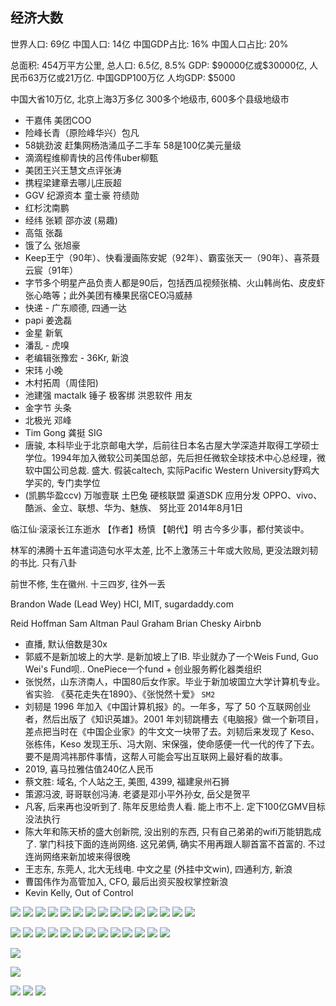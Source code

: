 ## 经济大数
世界人口:  69亿
中国人口:  14亿
中国GDP占比: 16%
中国人口占比: 20%

总面积:  454万平方公里, 
总人口:  6.5亿, 8.5%
GDP: \$90000亿或\$30000亿, 人民币63万亿或21万亿. 中国GDP100万亿
人均GDP:  $5000

中国大省10万亿, 北京上海3万多亿
300多个地级市, 600多个县级地级市

- 干嘉伟 美团COO
- 险峰长青（原险峰华兴）包凡
- 58姚劲波 赶集网杨浩涌瓜子二手车 58是100亿美元量级
- 滴滴程维柳青快的吕传伟uber柳甄
- 美团王兴王慧文点评张涛
- 携程梁建章去哪儿庄辰超
- GGV 纪源资本 童士豪 符绩勋
- 红杉沈南鹏
- 经纬 张颖 邵亦波 (易趣)
- 高瓴 张磊
- 饿了么 张旭豪
- Keep王宁（90年）、快看漫画陈安妮（92年）、霸蛮张天一（90年）、喜茶聂云宸（91年）
- 字节多个明星产品负责人都是90后，包括西瓜视频张楠、火山韩尚佑、皮皮虾张心皓等；此外美团有榛果民宿CEO冯威赫
- 快递 - 广东顺德, 四通一达
- papi 姜逸磊
- 金星 新氧
- 潘乱 - 虎嗅
- 老编辑张豫宏 - 36Kr, 新浪
- 宋玮 小晚
- 木村拓周（周佳阳)
- 池建强 mactalk 锤子 极客绑 洪恩软件 用友
- 金字节 头条
- 北极光 邓峰
- Tim Gong 龚挺 SIG
- 唐骏, 本科毕业于北京邮电大学，后前往日本名古屋大学深造并取得工学硕士学位。1994年加入微软公司美国总部，先后担任微软全球技术中心总经理，微软中国公司总裁. 盛大. 假装caltech, 实际Pacific Western University野鸡大学买的, 专门卖学位
- (凯鹏华盈ccv) 万咖壹联 土巴兔 硬核联盟 渠道SDK 应用分发 OPPO、vivo、酷派、金立、联想、华为、魅族、 努比亚 2014年8月1日

临江仙·滚滚长江东逝水 【作者】杨慎 【朝代】明 古今多少事，都付笑谈中。

林军的沸腾十五年遣词造句水平太差, 比不上激荡三十年或大败局, 更没法跟刘韧的书比. 只有八卦

前世不修, 生在徽州. 十三四岁, 往外一丢

Brandon Wade (Lead Wey) HCI, MIT, sugardaddy.com

Reid Hoffman
Sam Altman
Paul Graham
Brian Chesky Airbnb

- 直播, 默认倍数是30x
- 郭威不是新加坡上的大学. 是新加坡上了IB. 毕业就办了一个Weis Fund, Guo Wei's Fund呗.. OnePiece一个fund + 创业服务孵化器类组织
- 张悦然，山东济南人，中国80后女作家。毕业于新加坡国立大学计算机专业。省实验. 《葵花走失在1890》、《张悦然十爱》 `SM2`
- 刘韧是 1996 年加入《中国计算机报》的。一年多，写了 50 个互联网创业者，然后出版了《知识英雄》。2001 年刘韧跳槽去《电脑报》做一个新项目，差点把当时在《中国企业家》的牛文文一块带了去。刘韧后来发现了 Keso、张栋伟，Keso 发现王乐、冯大刚、宋保强，使命感便一代一代的传了下去。要不是周鸿祎那件事情，这帮人可能会写出互联网上最好看的故事。
- 2019, 喜马拉雅估值240亿人民币
- 蔡文胜: 域名, 个人站之王, 美图, 4399,   福建泉州石狮
- 策源冯波, 哥哥联创冯涛. 老婆是邓小平外孙女, 岳父是贺平
- 凡客, 后来再也没听到了. 陈年反思给贵人看. 能上市不上. 定下100亿GMV目标没法执行
- 陈大年和陈天桥的盛大创新院, 没出别的东西, 只有自己弟弟的wifi万能钥匙成了. 掌门科技下面的连尚网络. 这兄弟俩, 确实不用再跟人聊首富不首富的. 不过连尚网络来新加坡来得很晚
- 王志东, 东莞人, 北大无线电. 中文之星 (外挂中文win), 四通利方, 新浪
- 曹国伟作为高管加入, CFO, 最后出资买股权掌控新浪
- Kevin Kelly, Out of Control

![](imgs/4566C3D8-FEEC-4B05-95A3-3AB45EDA77AE.png)
![](imgs/92F626C8-8B89-426F-9801-DEA650E16CF7.png)
![](imgs/D157AAED-4D3D-4AFD-A4C9-11C47E8016AD.png)
![](imgs/8C449C73-C75F-4756-A708-EF1EBEAA77F6.jpg)
![](imgs/2020-06-04-15-30-08.png)
![](imgs/2020-06-07-13-34-59.png)
![](imgs/2020-06-07-14-05-35.png)
![](imgs/2020-06-10-16-20-23.png)
![](imgs/2020-06-10-21-27-06.png)
![](imgs/2020-06-11-17-20-22.png)
![](imgs/2020-06-11-17-25-12.png)
![](imgs/2020-06-11-17-25-06.png)
![](imgs/2020-06-11-21-36-23.png)
![](imgs/2020-06-11-23-01-37.png)
![](imgs/饿了么.jpeg)

![](imgs/Pasted-image-20201008205315.png)
![](imgs/Pasted-image-20201008205331.png)
![](imgs/Pasted-image-20201008205340.png)
![](imgs/Pasted-image-20201012211715.png)
![](imgs/Pasted-image-20201012214253.png)
![](imgs/Pasted-image-20201019161306.png)
![](imgs/Pasted-image-20201019161937.png)
![](imgs/Pasted-image-20201012214258.png)
![](imgs/Pasted-image-20201014193254.png)
![](imgs/Pasted-image-20201026221814.png)
![](imgs/Pasted-image-20201026222203.png)
![](imgs/Pasted-image-20201101115320.png)
![](imgs/Pasted-image-20201107210250.png)

![](imgs/2020-11-24-13-30-02.png)

![](imgs/2020-11-24-17-22-10.png)

![](imgs/2020-12-09-10-28-57.png)
![](imgs/2020-12-09-10-29-22.png)
![](imgs/2020-12-09-10-30-57.png)